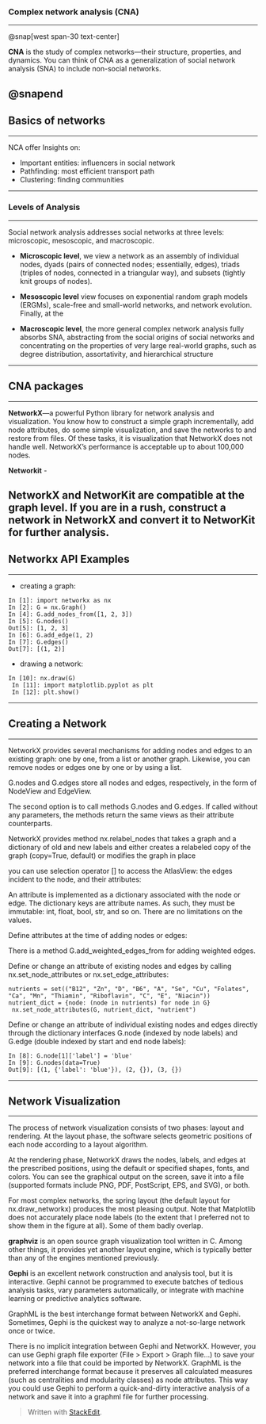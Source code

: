 ﻿
### Complex network analysis (CNA)
---
@snap[west span-30 text-center]

**CNA** is the study of complex networks—their structure, properties, and dynamics. You can think of CNA as a generalization of social network analysis (SNA) to include non-social networks.

@snapend
--- 
## Basics of networks
---

NCA offer Insights on:

- Important entities: influencers in social network
- Pathfinding: most efficient transport path
- Clustering: finding communities

---
### Levels of Analysis
---
Social network analysis addresses social networks at three levels: microscopic, mesoscopic, and macroscopic.
                
- **Microscopic level**, we view a network as an assembly of individual nodes, dyads (pairs of connected nodes; essentially, edges), triads (triples of nodes, connected in a triangular way), and subsets (tightly knit groups of nodes). 

- **Mesoscopic level** view focuses on exponential random graph models (ERGMs), scale-free and small-world networks, and network evolution. Finally, at the 

- **Macroscopic level**, the more general complex network analysis fully absorbs SNA, abstracting from the social origins of social networks and concentrating on the properties of very large real-world graphs, such as degree distribution, assortativity, and hierarchical structure
   
---   
##  CNA packages
---

**NetworkX**—a powerful Python library for network analysis and visualization. You know how to construct a simple graph incrementally, add node attributes, do some simple visualization, and save the networks to and restore from files. Of these tasks, it is visualization that NetworkX does not handle well. NetworkX’s performance is acceptable up to about 100,000 nodes.               

**Networkit** - 

NetworkX and NetworKit are compatible at the graph level. If you are in a rush, construct a network in NetworkX and convert it to NetworKit for further analysis.
---

## Networkx API Examples
---

- creating a graph:
```
In [1]: import networkx as nx 
In [2]: G = nx.Graph() 
In [4]: G.add_nodes_from([1, 2, 3]) 
In [5]: G.nodes() 
Out[5]: [1, 2, 3] 
In [6]: G.add_edge(1, 2) 
In [7]: G.edges() 
Out[7]: [(1, 2)]
```

- drawing a network:
```
In [10]: nx.draw(G)
 In [11]: import matplotlib.pyplot as plt 
 In [12]: plt.show()
```

---
## Creating a Network
---
NetworkX provides several mechanisms for adding nodes and edges to an existing graph: one by one, from a list or another graph. Likewise, you can remove nodes or edges one by one or by using a list.
               

G.nodes and G.edges store all nodes and edges, respectively, in the form of NodeView and EdgeView.
                
The second option is to call methods G.nodes and G.edges. If called without any parameters, the methods return the same views as their attribute counterparts.
           
NetworkX provides method nx.relabel_nodes that takes a graph and a dictionary of old and new labels and either creates a relabeled copy of the graph (copy=True, default) or modifies the graph in place
              

you can use selection operator [] to access the AtlasView: the edges incident to the node, and their attributes:
                
An attribute is implemented as a dictionary associated with the node or edge. The dictionary keys are attribute names. As such, they must be immutable: int, float, bool, str, and so on. There are no limitations on the values.
                


Define attributes at the time of adding nodes or edges:
                


There is a method G.add_weighted_edges_from for adding weighted edges.
                


Define or change an attribute of existing nodes and edges by calling nx.set_node_attributes or nx.set_edge_attributes:

 ```              
nutrients = set((​"B12"​, ​"Zn"​, ​"D"​, ​"B6"​, ​"A"​, ​"Se"​, ​"Cu"​, ​"Folates"​, ​  ​"Ca"​, ​"Mn"​, ​"Thiamin"​, ​"Riboflavin"​, ​"C"​, ​"E"​, ​"Niacin"​)) ​  
nutrient_dict = {node: (node ​in​ nutrients) ​for​ node ​in​ G} ​
  nx.set_node_attributes(G, nutrient_dict, ​"nutrient"​)

```
Define or change an attribute of individual existing nodes and edges directly through the dictionary interfaces G.node (indexed by node labels) and G.edge (double indexed by start and end node labels):

```                
In [8]: G.node[1]['label'] = 'blue' 
In [9]: G.nodes(data=True) 
Out[9]: [(1, {'label': 'blue'}), (2, {}), (3, {})
```
  
                
---
## Network Visualization 
---

The process of network visualization consists of two phases: layout and rendering. At the layout phase, the software selects geometric positions of each node according to a layout algorithm.
                

At the rendering phase, NetworkX draws the nodes, labels, and edges at the prescribed positions, using the default or specified shapes, fonts, and colors. You can see the graphical output on the screen, save it into a file (supported formats include PNG, PDF, PostScript, EPS, and SVG), or both.
                

For most complex networks, the spring layout (the default layout for nx.draw_networkx) produces the most pleasing output. Note that Matplotlib does not accurately place node labels (to the extent that I preferred not to show them in the figure at all). Some of them badly overlap.
                

**graphviz** is an open source graph visualization tool written in C. Among other things, it provides yet another layout engine, which is typically better than any of the engines mentioned previously.
                
**Gephi**  is an excellent network construction and analysis tool, but it is interactive. Gephi cannot be programmed to execute batches of tedious analysis tasks, vary parameters automatically, or integrate with machine learning or predictive analytics software.

GraphML is the best interchange format between NetworkX and Gephi. Sometimes, Gephi is the quickest way to analyze a not-so-large network once or twice.
                
               

There is no implicit integration between Gephi and NetworkX. However, you can use Gephi graph file exporter (File > Export > Graph file…) to save your network into a file that could be imported by NetworkX. GraphML is the preferred interchange format because it preserves all calculated measures (such as centralities and modularity classes) as node attributes. This way you could use Gephi to perform a quick-and-dirty interactive analysis of a network and save it into a graphml file for further processing.



> Written with [StackEdit](https://stackedit.io/).
